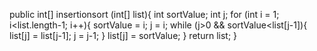 public int[] insertionsort (int[] list){
  int sortValue;
  int j;
  for (int i = 1; i<list.length-1; i++){
    sortValue = i;
    j = i;
    while (j>0 && sortValue<list[j-1]){
      list[j] = list[j-1];
      j = j-1;
    }
    list[j] = sortValue;
  }
  return list;
}

